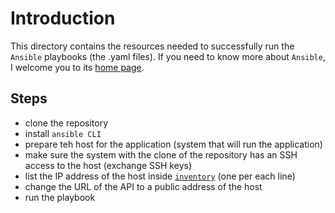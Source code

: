 # Introduction
This directory contains the resources needed to successfully run the `Ansible` playbooks (the .yaml files). If you
need to know more about `Ansible`, I welcome you to its [home page](https://www.ansible.com/).

## Steps
* clone the repository
* install `ansible CLI`
* prepare teh host for the application (system that will run the application)
* make sure the system with the clone of the repository has an SSH access to the host (exchange SSH keys)
* list the IP address of the host inside [`inventory`](./inventory) (one per each line)
* change the URL of the API to a public address of the host
* run the playbook
